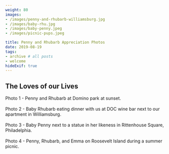 ```yaml
---
weight: 80
images:
- /images/penny-and-rhubarb-williamsburg.jpg
- /images/baby-rhu.jpg
- /images/baby-penny.jpeg
- /images/picnic-pups.jpeg

title: Penny and Rhubarb Appreciation Photos
date: 2019-08-19
tags:
- archive # all posts
- welcome
hideExif: true
---
```


## The Loves of our Lives

Photo 1 - Penny and Rhubarb at Domino park at sunset.
<br><br>
Photo 2 - Baby Rhubarb eating dinner with us at DOC wine bar next to our apartment in Williamsburg.
<br><br>
Photo 3 - Baby Penny next to a statue in her likeness in Rittenhouse Square, Philadelphia.
<br><br>
Photo 4 - Penny, Rhubarb, and Emma on Roosevelt Island during a summer picnic. 
<br><br>

